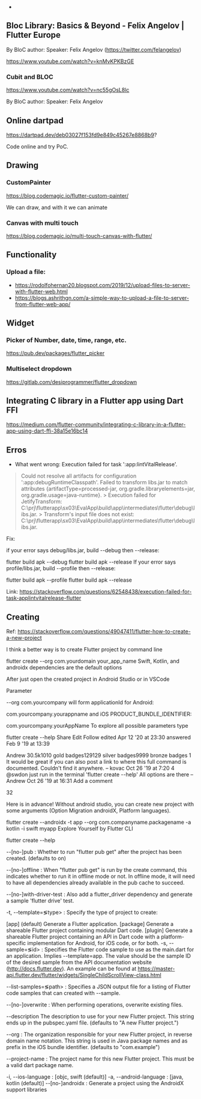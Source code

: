 *

## Bloc Library: Basics & Beyond - Felix Angelov | Flutter Europe
By BloC author: Speaker: Felix Angelov (https://twitter.com/felangelov​)

https://www.youtube.com/watch?v=knMvKPKBzGE

### Cubit and BLOC

https://www.youtube.com/watch?v=nc55gOsL8lc

By BloC author: Speaker: Felix Angelov

## Online dartpad

https://dartpad.dev/deb03027f153fd9e849c45267e8868b9?

Code online and try PoC.

## Drawing

### CustomPainter

https://blog.codemagic.io/flutter-custom-painter/

We can draw, and with it we can animate

### Canvas with multi touch

https://blog.codemagic.io/multi-touch-canvas-with-flutter/


## Functionality

### Upload a file:
* https://rodolfohernan20.blogspot.com/2019/12/upload-files-to-server-with-flutter-web.html
* https://blogs.ashrithgn.com/a-simple-way-to-upload-a-file-to-server-from-flutter-web-app/


## Widget
### Picker of Number, date, time, range, etc.

https://pub.dev/packages/flutter_picker


### Multiselect dropdown

https://gitlab.com/desiprogrammer/flutter_dropdown


## Integrating C library in a Flutter app using Dart FFI

https://medium.com/flutter-community/integrating-c-library-in-a-flutter-app-using-dart-ffi-38a15e16bc14

## Erros

* What went wrong:
Execution failed for task ':app:lintVitalRelease'.
> Could not resolve all artifacts for configuration ':app:debugRuntimeClasspath'.
   > Failed to transform libs.jar to match attributes {artifactType=processed-jar, org.gradle.libraryelements=jar, org.gradle.usage=java-runtime}.
      > Execution failed for JetifyTransform: C:\prj\flutterapp\sx03\EvalApp\build\app\intermediates\flutter\debug\libs.jar.
         > Transform's input file does not exist: C:\prj\flutterapp\sx03\EvalApp\build\app\intermediates\flutter\debug\libs.jar. 

Fix:

if your error says debug/libs.jar, build --debug then --release:

flutter build apk --debug
flutter build apk --release
If your error says profile/libs.jar, build --profile then --release:

flutter build apk --profile
flutter build apk --release

Link: https://stackoverflow.com/questions/62548438/execution-failed-for-task-applintvitalrelease-flutter

## Creating

Ref: https://stackoverflow.com/questions/49047411/flutter-how-to-create-a-new-project

I think a better way is to create Flutter project by command line

flutter create --org com.yourdomain your_app_name
Swift, Kotlin, and androidx dependencies are the default options

After just open the created project in Android Studio or in VSCode

Parameter

--org com.yourcompany
will form applicationId for Android:

com.yourcompany.yourappname
and iOS PRODUCT_BUNDLE_IDENTIFIER:

com.yourcompany.yourAppName
To explore all possible parameters type

flutter create --help
Share
Edit
Follow
edited Apr 12 '20 at 23:30
answered Feb 9 '19 at 13:39

Andrew
30.5k1010 gold badges129129 silver badges9999 bronze badges
1
It would be great if you can also post a link to where this full command is documented. Couldn't find it anywhere. – kovac Oct 26 '19 at 7:20
4
@swdon just run in the terminal 'flutter create --help' All options are there – Andrew Oct 26 '19 at 16:31
Add a comment

32

Here is in advance! Without android studio, you can create new project with some arguments (Option Migration androidX, Platform languages).

flutter create --androidx -t app --org com.companyname.packagename -a kotlin -i swift myapp
Explore Yourself by Flutter CLI

flutter create --help

--[no-]pub : Whether to run "flutter pub get" after the project has been created. (defaults to on)

--[no-]offline : When "flutter pub get" is run by the create command, this indicates whether to run it in offline mode or not. In offline mode, it will need to have all dependencies already available in the pub cache to succeed.

--[no-]with-driver-test : Also add a flutter_driver dependency and generate a sample 'flutter drive' test.

-t, --template=≶type> : Specify the type of project to create:

 [app]                (default) Generate a Flutter application.
 [package]            Generate a shareable Flutter project containing modular Dart code.
 [plugin]             Generate a shareable Flutter project containing an API in Dart code with a platform-specific
                       implementation for Android, for iOS code, or for both.
-s, --sample=≶id> : Specifies the Flutter code sample to use as the main.dart for an application. Implies --template=app. The value should be the sample ID of the desired sample from the API documentation website (http://docs.flutter.dev). An example can be found at https://master-api.flutter.dev/flutter/widgets/SingleChildScrollView-class.html

--list-samples=≶path> : Specifies a JSON output file for a listing of Flutter code samples that can created with --sample.

--[no-]overwrite : When performing operations, overwrite existing files.

--description The description to use for your new Flutter project. This string ends up in the pubspec.yaml file. (defaults to "A new Flutter project.")

--org : The organization responsible for your new Flutter project, in reverse domain name notation. This string is used in Java package names and as prefix in the iOS bundle identifier. (defaults to "com.example")

--project-name : The project name for this new Flutter project. This must be a valid dart package name.

-i, --ios-language : [objc, swift (default)]
-a, --android-language : [java, kotlin (default)]
--[no-]androidx : Generate a project using the AndroidX support libraries
